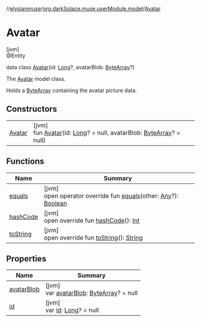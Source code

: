 //[elysianmuse](../../../index.md)/[org.darkSolace.muse.userModule.model](../index.md)/[Avatar](index.md)

# Avatar

[jvm]\
@Entity

data class [Avatar](index.md)(id: [Long](https://kotlinlang.org/api/latest/jvm/stdlib/kotlin/-long/index.html)?, avatarBlob: [ByteArray](https://kotlinlang.org/api/latest/jvm/stdlib/kotlin/-byte-array/index.html)?)

The [Avatar](index.md) model class.

Holds a [ByteArray](https://kotlinlang.org/api/latest/jvm/stdlib/kotlin/-byte-array/index.html) containing the avatar picture data.

## Constructors

| | |
|---|---|
| [Avatar](-avatar.md) | [jvm]<br>fun [Avatar](-avatar.md)(id: [Long](https://kotlinlang.org/api/latest/jvm/stdlib/kotlin/-long/index.html)? = null, avatarBlob: [ByteArray](https://kotlinlang.org/api/latest/jvm/stdlib/kotlin/-byte-array/index.html)? = null) |

## Functions

| Name | Summary |
|---|---|
| [equals](equals.md) | [jvm]<br>open operator override fun [equals](equals.md)(other: [Any](https://kotlinlang.org/api/latest/jvm/stdlib/kotlin/-any/index.html)?): [Boolean](https://kotlinlang.org/api/latest/jvm/stdlib/kotlin/-boolean/index.html) |
| [hashCode](hash-code.md) | [jvm]<br>open override fun [hashCode](hash-code.md)(): [Int](https://kotlinlang.org/api/latest/jvm/stdlib/kotlin/-int/index.html) |
| [toString](to-string.md) | [jvm]<br>open override fun [toString](to-string.md)(): [String](https://kotlinlang.org/api/latest/jvm/stdlib/kotlin/-string/index.html) |

## Properties

| Name | Summary |
|---|---|
| [avatarBlob](avatar-blob.md) | [jvm]<br>var [avatarBlob](avatar-blob.md): [ByteArray](https://kotlinlang.org/api/latest/jvm/stdlib/kotlin/-byte-array/index.html)? = null |
| [id](id.md) | [jvm]<br>var [id](id.md): [Long](https://kotlinlang.org/api/latest/jvm/stdlib/kotlin/-long/index.html)? = null |
